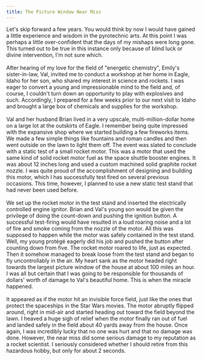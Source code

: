 ```yaml
---
title: The Picture Window Near Miss
---
```


Let\'s skip forward a few years. You would think by now I would have
gained a little experience and wisdom in the pyrotechnic arts. At this
point I was perhaps a little over-confident that the days of my mishaps
were long gone. This turned out to be true in this instance only because
of blind luck or divine intervention, I\'m not sure which.\
\
After hearing of my love for the field of \"energetic chemistry\",
Emily\'s sister-in-law, Val, invited me to conduct a workshop at her
home in Eagle, Idaho for her son, who shared my interest in science and
rockets. I was eager to convert a young and impressionable mind to the
field and, of course, I couldn\'t turn down an opportunity to play with
explosives and such. Accordingly, I prepared for a few weeks prior to
our next visit to Idaho and brought a large box of chemicals and
supplies for the workshop.\
\
Val and her husband Brian lived in a very upscale, multi-million-dollar
home on a large lot at the outskirts of Eagle. I remember being quite
impressed with the expansive shop where we started building a few
fireworks items. We made a few simple things like fountains and roman
candles and then went outside on the lawn to light them off. The event
was slated to conclude with a static test of a small rocket motor. This
was a motor that used the same kind of solid rocket motor fuel as the
space shuttle booster engines. It was about 12 inches long and used a
custom machined solid graphite rocket nozzle. I was quite proud of the
accomplishment of designing and building this motor, which I has
successfully test fired on several previous occasions. This time,
however, I planned to use a new static test stand that had never been
used before.\
\
We set up the rocket motor in the test stand and inserted the
electrically controlled engine ignitor. Brian and Val\'s young son would
be given the privilege of doing the count-down and pushing the ignition
button. A successful test-firing would have resulted in a loud roaring
noise and a lot of fire and smoke coming from the nozzle of the motor.
All this was supposed to happen while the motor was safely contained in
the test stand. Well, my young protégé eagerly did his job and pushed
the button after counting down from five. The rocket motor roared to
life, just as expected. Then it somehow managed to break loose from the
test stand and began to fly uncontrollably in the air. My heart sank as
the motor headed right towards the largest picture window of the house
at about 100 miles an hour. I was all but certain that I was going to be
responsible for thousands of dollars' worth of damage to Val\'s
beautiful home. This is when the miracle happened.\
\
It appeared as if the motor hit an invisible force field, just like the
ones that protect the spaceships in the Star Wars movies. The motor
abruptly flipped around, right in mid-air and started heading out toward
the field beyond the lawn. I heaved a huge sigh of relief when the motor
finally ran out of fuel and landed safely in the field about 40 yards
away from the house. Once again, I was incredibly lucky that no one was
hurt and that no damage was done. However, the near miss did some
serious damage to my reputation as a rocket scientist. I seriously
considered whether I should retire from this hazardous hobby, but only
for about 2 seconds.
